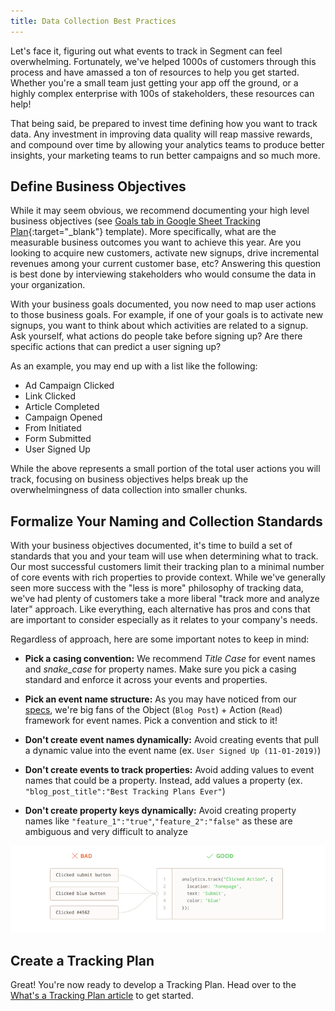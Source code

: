 ```yaml
---
title: Data Collection Best Practices
---
```


Let's face it, figuring out what events to track in Segment can feel overwhelming. Fortunately, we've helped 1000s of customers through this process and have amassed a ton of resources to help you get started. Whether you're a small team just getting your app off the ground, or a highly complex enterprise with 100s of stakeholders, these resources can help!

That being said, be prepared to invest time defining how you want to track data. Any investment in improving data quality will reap massive rewards, and compound over time by allowing your analytics teams to produce better insights, your marketing teams to run better campaigns and so much more.

## Define Business Objectives

While it may seem obvious, we recommend documenting your high level business objectives (see [Goals tab in Google Sheet Tracking Plan](https://docs.google.com/spreadsheets/d/1ZHGfNrCxBQbEyevmVxNoU0DGjb8cJMro1iwIRZLWjPw/view){:target="_blank"} template). More specifically, what are the measurable business outcomes you want to achieve this year. Are you looking to acquire new customers, activate new signups, drive incremental revenues among your current customer base, etc? Answering this question is best done by interviewing stakeholders who would consume the data in your organization. 

With your business goals documented, you now need to map user actions to those business goals. For example, if one of your goals is to activate new signups, you want to think about which activities are related to a signup. Ask yourself, what actions do people take before signing up? Are there specific actions that can predict a user signing up? 

As an example, you may end up with a list like the following:

* Ad Campaign Clicked
* Link Clicked
* Article Completed
* Campaign Opened
* From Initiated
* Form Submitted
* User Signed Up 

While the above represents a small portion of the total user actions you will track, focusing on business objectives helps break up the overwhelmingness of data collection into smaller chunks. 

## Formalize Your Naming and Collection Standards 

With your business objectives documented, it's time to build a set of standards that you and your team will use when determining what to track. Our most successful customers limit their tracking plan to a minimal number of core events with rich properties to provide context. While we've generally seen more success with the "less is more" philosophy of tracking data, we've had plenty of customers take a more liberal "track more and analyze later" approach. Like everything, each alternative has pros and cons that are important to consider especially as it relates to your company's needs. 

Regardless of approach, here are some important notes to keep in mind:

* **Pick a casing convention:** We recommend _Title Case_ for event names and _snake_case_ for property names. Make sure you pick a casing standard and enforce it across your events and properties. 

* **Pick an event name structure:** As you may have noticed from our [specs](/docs/connections/spec/semantic/), we're big fans of the Object (`Blog Post`) + Action (`Read`) framework for event names. Pick a convention and stick to it!

* **Don't create event names dynamically:** Avoid creating events that pull a dynamic value into the event name (ex. `User Signed Up (11-01-2019)`)

* **Don't create events to track properties:** Avoid adding values to event names that could be a property. Instead, add values a property (ex. `"blog_post_title":"Best Tracking Plans Ever"`)

* **Don't create property keys dynamically:** Avoid creating property names like `"feature_1":"true"`,`"feature_2":"false"` as these are ambiguous and very difficult to analyze

![](images/asset_nVdJ3ZyA.png)

## Create a Tracking Plan

Great! You're now ready to develop a Tracking Plan. Head over to the [What's a Tracking Plan article](/docs/protocols/data-quality/whats-a-tracking-plan/) to get started.